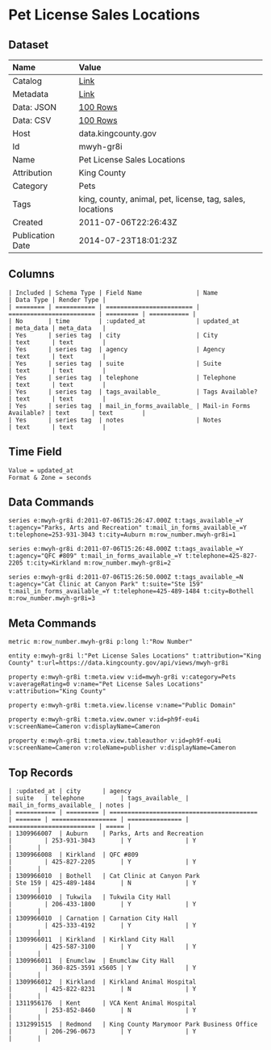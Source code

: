# Pet License Sales Locations

## Dataset

| Name | Value |
| :--- | :---- |
| Catalog | [Link](https://catalog.data.gov/dataset/pet-license-sales-locations-e9940) |
| Metadata | [Link](https://data.kingcounty.gov/api/views/mwyh-gr8i) |
| Data: JSON | [100 Rows](https://data.kingcounty.gov/api/views/mwyh-gr8i/rows.json?max_rows=100) |
| Data: CSV | [100 Rows](https://data.kingcounty.gov/api/views/mwyh-gr8i/rows.csv?max_rows=100) |
| Host | data.kingcounty.gov |
| Id | mwyh-gr8i |
| Name | Pet License Sales Locations |
| Attribution | King County |
| Category | Pets |
| Tags | king, county, animal, pet, license, tag, sales, locations |
| Created | 2011-07-06T22:26:43Z |
| Publication Date | 2014-07-23T18:01:23Z |

## Columns

```ls
| Included | Schema Type | Field Name               | Name                     | Data Type | Render Type |
| ======== | =========== | ======================== | ======================== | ========= | =========== |
| No       | time        | :updated_at              | updated_at               | meta_data | meta_data   |
| Yes      | series tag  | city                     | City                     | text      | text        |
| Yes      | series tag  | agency                   | Agency                   | text      | text        |
| Yes      | series tag  | suite                    | Suite                    | text      | text        |
| Yes      | series tag  | telephone                | Telephone                | text      | text        |
| Yes      | series tag  | tags_available_          | Tags Available?          | text      | text        |
| Yes      | series tag  | mail_in_forms_available_ | Mail-in Forms Available? | text      | text        |
| Yes      | series tag  | notes                    | Notes                    | text      | text        |
```

## Time Field

```ls
Value = updated_at
Format & Zone = seconds
```

## Data Commands

```ls
series e:mwyh-gr8i d:2011-07-06T15:26:47.000Z t:tags_available_=Y t:agency="Parks, Arts and Recreation" t:mail_in_forms_available_=Y t:telephone=253-931-3043 t:city=Auburn m:row_number.mwyh-gr8i=1

series e:mwyh-gr8i d:2011-07-06T15:26:48.000Z t:tags_available_=Y t:agency="QFC #809" t:mail_in_forms_available_=Y t:telephone=425-827-2205 t:city=Kirkland m:row_number.mwyh-gr8i=2

series e:mwyh-gr8i d:2011-07-06T15:26:50.000Z t:tags_available_=N t:agency="Cat Clinic at Canyon Park" t:suite="Ste 159" t:mail_in_forms_available_=Y t:telephone=425-489-1484 t:city=Bothell m:row_number.mwyh-gr8i=3
```

## Meta Commands

```ls
metric m:row_number.mwyh-gr8i p:long l:"Row Number"

entity e:mwyh-gr8i l:"Pet License Sales Locations" t:attribution="King County" t:url=https://data.kingcounty.gov/api/views/mwyh-gr8i

property e:mwyh-gr8i t:meta.view v:id=mwyh-gr8i v:category=Pets v:averageRating=0 v:name="Pet License Sales Locations" v:attribution="King County"

property e:mwyh-gr8i t:meta.view.license v:name="Public Domain"

property e:mwyh-gr8i t:meta.view.owner v:id=ph9f-eu4i v:screenName=Cameron v:displayName=Cameron

property e:mwyh-gr8i t:meta.view.tableauthor v:id=ph9f-eu4i v:screenName=Cameron v:roleName=publisher v:displayName=Cameron
```

## Top Records

```ls
| :updated_at | city      | agency                                    | suite   | telephone          | tags_available_ | mail_in_forms_available_ | notes | 
| =========== | ========= | ========================================= | ======= | ================== | =============== | ======================== | ===== | 
| 1309966007  | Auburn    | Parks, Arts and Recreation                |         | 253-931-3043       | Y               | Y                        |       | 
| 1309966008  | Kirkland  | QFC #809                                  |         | 425-827-2205       | Y               | Y                        |       | 
| 1309966010  | Bothell   | Cat Clinic at Canyon Park                 | Ste 159 | 425-489-1484       | N               | Y                        |       | 
| 1309966010  | Tukwila   | Tukwila City Hall                         |         | 206-433-1800       | Y               | Y                        |       | 
| 1309966010  | Carnation | Carnation City Hall                       |         | 425-333-4192       | Y               | Y                        |       | 
| 1309966011  | Kirkland  | Kirkland City Hall                        |         | 425-587-3100       | Y               | Y                        |       | 
| 1309966011  | Enumclaw  | Enumclaw City Hall                        |         | 360-825-3591 x5605 | Y               | Y                        |       | 
| 1309966012  | Kirkland  | Kirkland Animal Hospital                  |         | 425-822-8231       | N               | Y                        |       | 
| 1311956176  | Kent      | VCA Kent Animal Hospital                  |         | 253-852-8460       | N               | Y                        |       | 
| 1312991515  | Redmond   | King County Marymoor Park Business Office |         | 206-296-0673       | Y               | Y                        |       | 
```